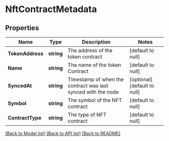 # NftContractMetadata

## Properties
Name | Type | Description | Notes
------------ | ------------- | ------------- | -------------
**TokenAddress** | **string** | The address of the token contract | [default to null]
**Name** | **string** | The name of the token Contract | [default to null]
**SyncedAt** | **string** | Timestamp of when the contract was last synced with the node | [optional] [default to null]
**Symbol** | **string** | The symbol of the NFT contract | [default to null]
**ContractType** | **string** | The type of NFT contract | [default to null]

[[Back to Model list]](../README.md#documentation-for-models) [[Back to API list]](../README.md#documentation-for-api-endpoints) [[Back to README]](../README.md)

